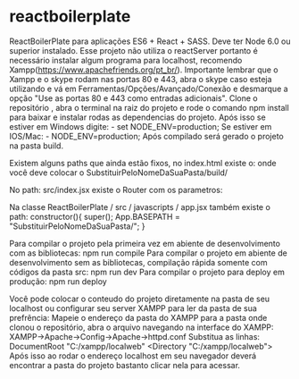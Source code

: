 # reactboilerplate

ReactBoilerPlate para aplicações ES6 + React + SASS.
Deve ter Node 6.0 ou superior instalado. Esse projeto não utiliza o reactServer portanto é necessário instalar algum programa para localhost, recomendo Xampp(https://www.apachefriends.org/pt_br/).
Importante lembrar que o Xampp e o skype rodam nas portas 80 e 443, abra o skype caso esteja utilizando e vá em Ferramentas/Opções/Avançado/Conexão e desmarque a opção "Use as portas 80 e 443 como entradas adicionais".
Clone o repositório , abra o terminal na raiz do projeto e rode o comando npm install para baixar e instalar rodas as dependencias do projeto.
Após isso se estiver em Windows digite: - set NODE_ENV=production;
Se estiver em IOS/Mac: - NODE_ENV=production;
Após compilado será gerado o projeto na pasta build.

Existem alguns paths que ainda estão fixos, no index.html existe o: <base href="/scup/build/" /> onde você deve colocar o SubstituirPeloNomeDaSuaPasta/build/ 

No path: src/index.jsx existe o Router com os parametros:
<Router baseName="/SubstituirPeloNomeDaSuaPasta" history={browserHistory}>
  <Route path="/SubstituirPeloNomeDaSuaPasta" component={App} onChange={App.onRouteChange}>
  
Na classe ReactBoilerPlate / src / javascripts / app.jsx também existe o path:
constructor(){
		super();
		App.BASEPATH = "SubstituirPeloNomeDaSuaPasta/";
	}

Para compilar o projeto pela primeira vez em abiente de desenvolvimento com as bibliotecas: 
npm run compile 
Para compilar o projeto em abiente de desenvolvimento sem as bibliotecas, compilação rápida somente com códigos da pasta src: 
npm run dev 
Para compilar o projeto para deploy em produção: 
npm run deploy

Você pode colocar o conteudo do projeto diretamente na pasta de seu localhost ou configurar seu server XAMPP para ler da pasta de sua prefrência: Mapeie o endereço da pasta do XAMPP para a pasta onde clonou o repositório, abra o arquivo navegando na interface do XAMPP: XAMPP->Apache->Config->Apache->httpd.conf Substitua as linhas: DocumentRoot "C:/xampp/localweb" <Directory "C:/xampp/localweb">
Após isso ao rodar o endereço localhost em seu navegador deverá encontrar a pasta do projeto bastanto clicar nela para acessar.
